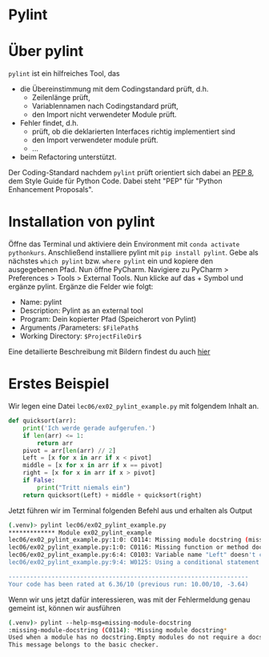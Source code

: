 # Pylint


# Über pylint

`pylint` ist ein hilfreiches Tool, das
* die Übereinstimmung mit dem Codingstandard prüft, d.h.
    * Zeilenlänge prüft,
    * Variablennamen nach Codingstandard prüft, 
    * den Import nicht verwendeter Module prüft.
* Fehler findet, d.h.
    * prüft, ob die deklarierten Interfaces richtig implementiert sind
    * den Import verwendeter module prüft.
    * ...
* beim Refactoring unterstützt.

Der Coding-Standard nachdem `pylint` prüft orientiert sich dabei an 
[PEP 8](https://www.python.org/dev/peps/pep-0008/), 
dem Style Guide für Python Code. Dabei steht "PEP" für "Python Enhancement Proposals".

# Installation von pylint 

Öffne das Terminal und aktiviere dein Environment mit 
```conda activate pythonkurs```. Anschließend installiere pylint mit ```pip install pylint```. Gebe als nächstes ```which pylint``` bzw. ```where pylint``` ein und kopiere den ausgegebenen Pfad. Nun öffne PyCharm. Navigiere zu PyCharm > Preferences > Tools > External Tools. Nun klicke auf das + Symbol und ergänze pylint. Ergänze die Felder wie folgt:
- Name: pylint
- Description: Pylint as an external tool
- Program: Dein kopierter Pfad (Speicherort von Pylint)
- Arguments /Parameters: ```$FilePath$```
- Working Directory: ``` $ProjectFileDir$ ```

Eine detailierte Beschreibung mit Bildern findest du auch [hier](https://stackoverflow.com/questions/38134086/how-to-run-pylint-with-pycharm)
# Erstes Beispiel

Wir legen eine Datei `lec06/ex02_pylint_example.py` mit folgendem Inhalt an.
```python
def quicksort(arr):
    print('Ich werde gerade aufgerufen.')
    if len(arr) <= 1:
        return arr
    pivot = arr[len(arr) // 2]
    Left = [x for x in arr if x < pivot]
    middle = [x for x in arr if x == pivot]
    right = [x for x in arr if x > pivot]
    if False:
        print("Tritt niemals ein")
    return quicksort(Left) + middle + quicksort(right)
```
    
Jetzt führen wir im Terminal folgenden Befehl aus und erhalten als Output

```bash
(.venv)> pylint lec06/ex02_pylint_example.py
************* Module ex02_pylint_example
lec06/ex02_pylint_example.py:1:0: C0114: Missing module docstring (missing-module-docstring)
lec06/ex02_pylint_example.py:1:0: C0116: Missing function or method docstring (missing-function-docstring)
lec06/ex02_pylint_example.py:6:4: C0103: Variable name "Left" doesn't conform to snake_case naming style (invalid-name)
lec06/ex02_pylint_example.py:9:4: W0125: Using a conditional statement with a constant value (using-constant-test)

-------------------------------------------------------------------
Your code has been rated at 6.36/10 (previous run: 10.00/10, -3.64)
```
Wenn wir uns jetzt dafür interessieren, was mit der Fehlermeldung genau gemeint ist, können wir ausführen
    
```bash
(.venv)> pylint --help-msg=missing-module-docstring
:missing-module-docstring (C0114): *Missing module docstring*
Used when a module has no docstring.Empty modules do not require a docstring.
This message belongs to the basic checker.
```

